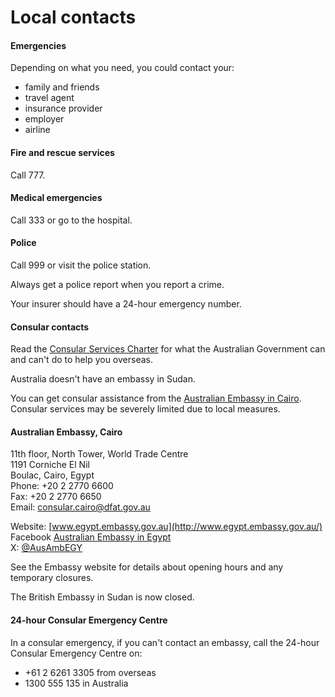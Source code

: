# Local contacts

#### Emergencies

Depending on what you need, you could contact your:

* family and friends
* travel agent
* insurance provider
* employer
* airline

#### Fire and rescue services

Call 777.

#### Medical emergencies

Call 333 or go to the hospital.

#### Police

Call 999 or visit the police station.

Always get a police report when you report a crime.

Your insurer should have a 24-hour emergency number.

#### Consular contacts

Read the [Consular Services Charter](/consular-services/consular-services-charter "Consular Services Charter") for what the Australian Government can and can't do to help you overseas.

Australia doesn't have an embassy in Sudan.

You can get consular assistance from the [Australian Embassy in Cairo](https://egypt.embassy.gov.au/). Consular services may be severely limited due to local measures.

#### Australian Embassy, Cairo

11th floor, North Tower, World Trade Centre  
1191 Corniche El Nil  
Boulac, Cairo, Egypt  
Phone: +20 2 2770 6600  
Fax: +20 2 2770 6650  
Email: [consular.cairo@dfat.gov.au](mailto:consular.cairo@dfat.gov.au )  
  
Website: [www.egypt.embassy.gov.au](http://www.egypt.embassy.gov.au/)  
Facebook [Australian Embassy in Egypt](https://www.facebook.com/AustralianEmbassyEgypt)  
X: [@AusAmbEGY](https://twitter.com/AusAmbEgy)

See the Embassy website for details about opening hours and any temporary closures.

The British Embassy in Sudan is now closed.

#### 24-hour Consular Emergency Centre

In a consular emergency, if you can't contact an embassy, call the 24-hour Consular Emergency Centre on:

* +61 2 6261 3305 from overseas
* 1300 555 135 in Australia